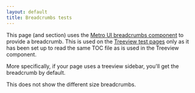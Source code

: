 ```yaml
---
layout: default
title: Breadcrumbs tests 
---
```


This page (and section) uses the [Metro UI breadcrumbs component](http://metroui.org.ua/buttons.html#_breadcrumbs) to provide a breadcrumb. This is used on the [Treeview test pages](/tests/components/treeview/index.html) only as it has been set up to read the same TOC file as is used in the Treeview component. 

More specifically, if your page uses a treeview sidebar, you'll get the breadcrumb by default.

This does not show the different size breadcrumbs. 